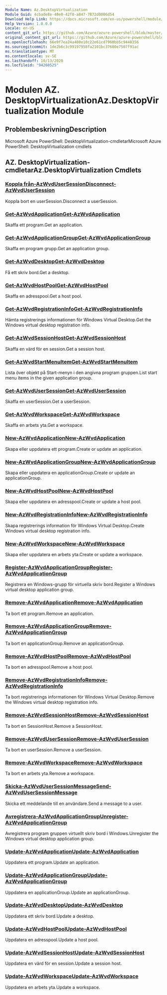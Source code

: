 ```yaml
---
Module Name: Az.DesktopVirtualization
Module Guid: 4cbade8e-48e0-42f8-a847-7872d0006d54
Download Help Link: https://docs.microsoft.com/en-us/powershell/module/az.desktopvirtualization
Help Version: 1.0.0.0
Locale: en-US
content_git_url: https://github.com/Azure/azure-powershell/blob/master/src/DesktopVirtualization/help/Az.DesktopVirtualization.md
original_content_git_url: https://github.com/Azure/azure-powershell/blob/master/src/DesktopVirtualization/help/Az.DesktopVirtualization.md
ms.openlocfilehash: 66e9f7ea24a480e10c22e61cd7960bb5c9440356
ms.sourcegitcommit: 1de2b6c3c99197958fa2101bc37680e7507f91ac
ms.translationtype: MT
ms.contentlocale: sv-SE
ms.lasthandoff: 10/13/2020
ms.locfileid: "94260525"
---
```

# <span data-ttu-id="552fa-101">Modulen AZ. DesktopVirtualization</span><span class="sxs-lookup"><span data-stu-id="552fa-101">Az.DesktopVirtualization Module</span></span>
## <span data-ttu-id="552fa-102">Problembeskrivning</span><span class="sxs-lookup"><span data-stu-id="552fa-102">Description</span></span>
<span data-ttu-id="552fa-103">Microsoft Azure PowerShell: DesktopVirtualization-cmdletar</span><span class="sxs-lookup"><span data-stu-id="552fa-103">Microsoft Azure PowerShell: DesktopVirtualization cmdlets</span></span>

## <span data-ttu-id="552fa-104">AZ. DesktopVirtualization-cmdletar</span><span class="sxs-lookup"><span data-stu-id="552fa-104">Az.DesktopVirtualization Cmdlets</span></span>
### [<span data-ttu-id="552fa-105">Koppla från-AzWvdUserSession</span><span class="sxs-lookup"><span data-stu-id="552fa-105">Disconnect-AzWvdUserSession</span></span>](Disconnect-AzWvdUserSession.md)
<span data-ttu-id="552fa-106">Koppla bort en userSession.</span><span class="sxs-lookup"><span data-stu-id="552fa-106">Disconnect a userSession.</span></span>

### [<span data-ttu-id="552fa-107">Get-AzWvdApplication</span><span class="sxs-lookup"><span data-stu-id="552fa-107">Get-AzWvdApplication</span></span>](Get-AzWvdApplication.md)
<span data-ttu-id="552fa-108">Skaffa ett program.</span><span class="sxs-lookup"><span data-stu-id="552fa-108">Get an application.</span></span>

### [<span data-ttu-id="552fa-109">Get-AzWvdApplicationGroup</span><span class="sxs-lookup"><span data-stu-id="552fa-109">Get-AzWvdApplicationGroup</span></span>](Get-AzWvdApplicationGroup.md)
<span data-ttu-id="552fa-110">Skaffa en program grupp.</span><span class="sxs-lookup"><span data-stu-id="552fa-110">Get an application group.</span></span>

### [<span data-ttu-id="552fa-111">Get-AzWvdDesktop</span><span class="sxs-lookup"><span data-stu-id="552fa-111">Get-AzWvdDesktop</span></span>](Get-AzWvdDesktop.md)
<span data-ttu-id="552fa-112">Få ett skriv bord.</span><span class="sxs-lookup"><span data-stu-id="552fa-112">Get a desktop.</span></span>

### [<span data-ttu-id="552fa-113">Get-AzWvdHostPool</span><span class="sxs-lookup"><span data-stu-id="552fa-113">Get-AzWvdHostPool</span></span>](Get-AzWvdHostPool.md)
<span data-ttu-id="552fa-114">Skaffa en adresspool.</span><span class="sxs-lookup"><span data-stu-id="552fa-114">Get a host pool.</span></span>

### [<span data-ttu-id="552fa-115">Get-AzWvdRegistrationInfo</span><span class="sxs-lookup"><span data-stu-id="552fa-115">Get-AzWvdRegistrationInfo</span></span>](Get-AzWvdRegistrationInfo.md)
<span data-ttu-id="552fa-116">Hämta registrerings informationen för Windows Virtual Desktop.</span><span class="sxs-lookup"><span data-stu-id="552fa-116">Get the Windows virtual desktop registration info.</span></span>

### [<span data-ttu-id="552fa-117">Get-AzWvdSessionHost</span><span class="sxs-lookup"><span data-stu-id="552fa-117">Get-AzWvdSessionHost</span></span>](Get-AzWvdSessionHost.md)
<span data-ttu-id="552fa-118">Skaffa en värd för en session.</span><span class="sxs-lookup"><span data-stu-id="552fa-118">Get a session host.</span></span>

### [<span data-ttu-id="552fa-119">Get-AzWvdStartMenuItem</span><span class="sxs-lookup"><span data-stu-id="552fa-119">Get-AzWvdStartMenuItem</span></span>](Get-AzWvdStartMenuItem.md)
<span data-ttu-id="552fa-120">Lista över objekt på Start-menyn i den angivna program gruppen.</span><span class="sxs-lookup"><span data-stu-id="552fa-120">List start menu items in the given application group.</span></span>

### [<span data-ttu-id="552fa-121">Get-AzWvdUserSession</span><span class="sxs-lookup"><span data-stu-id="552fa-121">Get-AzWvdUserSession</span></span>](Get-AzWvdUserSession.md)
<span data-ttu-id="552fa-122">Skaffa en userSession.</span><span class="sxs-lookup"><span data-stu-id="552fa-122">Get a userSession.</span></span>

### [<span data-ttu-id="552fa-123">Get-AzWvdWorkspace</span><span class="sxs-lookup"><span data-stu-id="552fa-123">Get-AzWvdWorkspace</span></span>](Get-AzWvdWorkspace.md)
<span data-ttu-id="552fa-124">Skaffa en arbets yta.</span><span class="sxs-lookup"><span data-stu-id="552fa-124">Get a workspace.</span></span>

### [<span data-ttu-id="552fa-125">New-AzWvdApplication</span><span class="sxs-lookup"><span data-stu-id="552fa-125">New-AzWvdApplication</span></span>](New-AzWvdApplication.md)
<span data-ttu-id="552fa-126">Skapa eller uppdatera ett program.</span><span class="sxs-lookup"><span data-stu-id="552fa-126">Create or update an application.</span></span>

### [<span data-ttu-id="552fa-127">New-AzWvdApplicationGroup</span><span class="sxs-lookup"><span data-stu-id="552fa-127">New-AzWvdApplicationGroup</span></span>](New-AzWvdApplicationGroup.md)
<span data-ttu-id="552fa-128">Skapa eller uppdatera en applicationGroup.</span><span class="sxs-lookup"><span data-stu-id="552fa-128">Create or update an applicationGroup.</span></span>

### [<span data-ttu-id="552fa-129">New-AzWvdHostPool</span><span class="sxs-lookup"><span data-stu-id="552fa-129">New-AzWvdHostPool</span></span>](New-AzWvdHostPool.md)
<span data-ttu-id="552fa-130">Skapa eller uppdatera en adresspool.</span><span class="sxs-lookup"><span data-stu-id="552fa-130">Create or update a host pool.</span></span>

### [<span data-ttu-id="552fa-131">New-AzWvdRegistrationInfo</span><span class="sxs-lookup"><span data-stu-id="552fa-131">New-AzWvdRegistrationInfo</span></span>](New-AzWvdRegistrationInfo.md)
<span data-ttu-id="552fa-132">Skapa registrerings information för Windows Virtual Desktop.</span><span class="sxs-lookup"><span data-stu-id="552fa-132">Create Windows virtual desktop registration info.</span></span>

### [<span data-ttu-id="552fa-133">New-AzWvdWorkspace</span><span class="sxs-lookup"><span data-stu-id="552fa-133">New-AzWvdWorkspace</span></span>](New-AzWvdWorkspace.md)
<span data-ttu-id="552fa-134">Skapa eller uppdatera en arbets yta.</span><span class="sxs-lookup"><span data-stu-id="552fa-134">Create or update a workspace.</span></span>

### [<span data-ttu-id="552fa-135">Register-AzWvdApplicationGroup</span><span class="sxs-lookup"><span data-stu-id="552fa-135">Register-AzWvdApplicationGroup</span></span>](Register-AzWvdApplicationGroup.md)
<span data-ttu-id="552fa-136">Registrera en Windows-grupp för virtuella skriv bord.</span><span class="sxs-lookup"><span data-stu-id="552fa-136">Register a Windows virtual desktop application group.</span></span>

### [<span data-ttu-id="552fa-137">Remove-AzWvdApplication</span><span class="sxs-lookup"><span data-stu-id="552fa-137">Remove-AzWvdApplication</span></span>](Remove-AzWvdApplication.md)
<span data-ttu-id="552fa-138">Ta bort ett program.</span><span class="sxs-lookup"><span data-stu-id="552fa-138">Remove an application.</span></span>

### [<span data-ttu-id="552fa-139">Remove-AzWvdApplicationGroup</span><span class="sxs-lookup"><span data-stu-id="552fa-139">Remove-AzWvdApplicationGroup</span></span>](Remove-AzWvdApplicationGroup.md)
<span data-ttu-id="552fa-140">Ta bort en applicationGroup.</span><span class="sxs-lookup"><span data-stu-id="552fa-140">Remove an applicationGroup.</span></span>

### [<span data-ttu-id="552fa-141">Remove-AzWvdHostPool</span><span class="sxs-lookup"><span data-stu-id="552fa-141">Remove-AzWvdHostPool</span></span>](Remove-AzWvdHostPool.md)
<span data-ttu-id="552fa-142">Ta bort en adresspool.</span><span class="sxs-lookup"><span data-stu-id="552fa-142">Remove a host pool.</span></span>

### [<span data-ttu-id="552fa-143">Remove-AzWvdRegistrationInfo</span><span class="sxs-lookup"><span data-stu-id="552fa-143">Remove-AzWvdRegistrationInfo</span></span>](Remove-AzWvdRegistrationInfo.md)
<span data-ttu-id="552fa-144">Ta bort registrerings informationen för Windows Virtual Desktop.</span><span class="sxs-lookup"><span data-stu-id="552fa-144">Remove the Windows virtual desktop registration info.</span></span>

### [<span data-ttu-id="552fa-145">Remove-AzWvdSessionHost</span><span class="sxs-lookup"><span data-stu-id="552fa-145">Remove-AzWvdSessionHost</span></span>](Remove-AzWvdSessionHost.md)
<span data-ttu-id="552fa-146">Ta bort en SessionHost.</span><span class="sxs-lookup"><span data-stu-id="552fa-146">Remove a SessionHost.</span></span>

### [<span data-ttu-id="552fa-147">Remove-AzWvdUserSession</span><span class="sxs-lookup"><span data-stu-id="552fa-147">Remove-AzWvdUserSession</span></span>](Remove-AzWvdUserSession.md)
<span data-ttu-id="552fa-148">Ta bort en userSession.</span><span class="sxs-lookup"><span data-stu-id="552fa-148">Remove a userSession.</span></span>

### [<span data-ttu-id="552fa-149">Remove-AzWvdWorkspace</span><span class="sxs-lookup"><span data-stu-id="552fa-149">Remove-AzWvdWorkspace</span></span>](Remove-AzWvdWorkspace.md)
<span data-ttu-id="552fa-150">Ta bort en arbets yta.</span><span class="sxs-lookup"><span data-stu-id="552fa-150">Remove a workspace.</span></span>

### [<span data-ttu-id="552fa-151">Skicka-AzWvdUserSessionMessage</span><span class="sxs-lookup"><span data-stu-id="552fa-151">Send-AzWvdUserSessionMessage</span></span>](Send-AzWvdUserSessionMessage.md)
<span data-ttu-id="552fa-152">Skicka ett meddelande till en användare.</span><span class="sxs-lookup"><span data-stu-id="552fa-152">Send a message to a user.</span></span>

### [<span data-ttu-id="552fa-153">Avregistrera-AzWvdApplicationGroup</span><span class="sxs-lookup"><span data-stu-id="552fa-153">Unregister-AzWvdApplicationGroup</span></span>](Unregister-AzWvdApplicationGroup.md)
<span data-ttu-id="552fa-154">Avregistrera program gruppen virtuellt skriv bord i Windows.</span><span class="sxs-lookup"><span data-stu-id="552fa-154">Unregister the Windows virtual desktop application group.</span></span>

### [<span data-ttu-id="552fa-155">Update-AzWvdApplication</span><span class="sxs-lookup"><span data-stu-id="552fa-155">Update-AzWvdApplication</span></span>](Update-AzWvdApplication.md)
<span data-ttu-id="552fa-156">Uppdatera ett program.</span><span class="sxs-lookup"><span data-stu-id="552fa-156">Update an application.</span></span>

### [<span data-ttu-id="552fa-157">Update-AzWvdApplicationGroup</span><span class="sxs-lookup"><span data-stu-id="552fa-157">Update-AzWvdApplicationGroup</span></span>](Update-AzWvdApplicationGroup.md)
<span data-ttu-id="552fa-158">Uppdatera en applicationGroup.</span><span class="sxs-lookup"><span data-stu-id="552fa-158">Update an applicationGroup.</span></span>

### [<span data-ttu-id="552fa-159">Update-AzWvdDesktop</span><span class="sxs-lookup"><span data-stu-id="552fa-159">Update-AzWvdDesktop</span></span>](Update-AzWvdDesktop.md)
<span data-ttu-id="552fa-160">Uppdatera ett skriv bord.</span><span class="sxs-lookup"><span data-stu-id="552fa-160">Update a desktop.</span></span>

### [<span data-ttu-id="552fa-161">Update-AzWvdHostPool</span><span class="sxs-lookup"><span data-stu-id="552fa-161">Update-AzWvdHostPool</span></span>](Update-AzWvdHostPool.md)
<span data-ttu-id="552fa-162">Uppdatera en adresspool.</span><span class="sxs-lookup"><span data-stu-id="552fa-162">Update a host pool.</span></span>

### [<span data-ttu-id="552fa-163">Update-AzWvdSessionHost</span><span class="sxs-lookup"><span data-stu-id="552fa-163">Update-AzWvdSessionHost</span></span>](Update-AzWvdSessionHost.md)
<span data-ttu-id="552fa-164">Uppdatera en värd för en session.</span><span class="sxs-lookup"><span data-stu-id="552fa-164">Update a session host.</span></span>

### [<span data-ttu-id="552fa-165">Update-AzWvdWorkspace</span><span class="sxs-lookup"><span data-stu-id="552fa-165">Update-AzWvdWorkspace</span></span>](Update-AzWvdWorkspace.md)
<span data-ttu-id="552fa-166">Uppdatera en arbets yta.</span><span class="sxs-lookup"><span data-stu-id="552fa-166">Update a workspace.</span></span>

